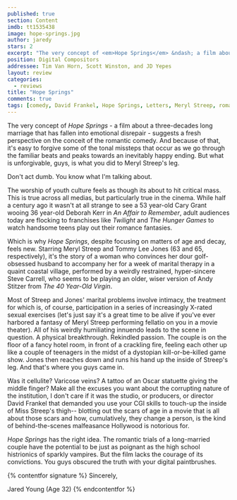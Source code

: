 ```yaml
---
published: true
section: Content
imdb: tt1535438
image: hope-springs.jpg
author: jaredy 
stars: 2
excerpt: "The very concept of <em>Hope Springs</em> &ndash; a film about a three-decades long marriage that has fallen into emotional disrepair &ndash; suggests a fresh perspective on the conceit of the romantic comedy."
position: Digital Compositors
addressee: Tim Van Horn, Scott Winston, and JD Yepes
layout: review
categories:
  - reviews
title: "Hope Springs"
comments: true
tags: [comedy, David Frankel, Hope Springs, Letters, Meryl Streep, romance, Romantic Comedy, Tommy Lee Jones]
---
```

The very concept of _Hope Springs_ - a film about a three-decades long marriage that has fallen into emotional disrepair - suggests a fresh perspective on the conceit of the romantic comedy. And because of that, it's easy to forgive some of the tonal missteps that occur as we go through the familiar beats and peaks towards an inevitably happy ending. But what is unforgivable, guys, is what you did to Meryl Streep's leg.  

Don't act dumb. You know what I'm talking about.

The worship of youth culture feels as though its about to hit critical mass. This is true across all medias, but particularly true in the cinema. While half a century ago it wasn't at all strange to see a 53 year-old Cary Grant wooing 36 year-old Deborah Kerr in _An Affair to Remember_, adult audiences today are flocking to franchises like _Twilight_ and _The Hunger Games_ to watch handsome teens play out their romance fantasies.

Which is why _Hope Springs_, despite focusing on matters of age and decay, feels new. Starring Meryl Streep and Tommy Lee Jones (63 and 65, respectively), it's the story of a woman who convinces her dour golf-obsessed husband to accompany her for a week of marital therapy in a quaint coastal village, performed by a weirdly restrained, hyper-sincere Steve Carrell, who seems to be playing an older, wiser version of Andy Stitzer from _The 40 Year-Old Virgin_.   

Most of Streep and Jones' marital problems involve intimacy, the treatment for which is, of course, participation in a series of increasingly X-rated sexual exercises (let's just say it's a great time to be alive if you've ever harbored a fantasy of Meryl Streep performing fellatio on you in a movie theater). All of his weirdly humiliating innuendo leads to the scene in question. A physical breakthrough. Rekindled passion. The couple is on the floor of a fancy hotel room, in front of a crackling fire, feeling each other up like a couple of teenagers in the midst of a dystopian kill-or-be-killed game show. Jones then reaches down and runs his hand up the inside of Streep's leg. And that's where you guys came in.

Was it cellulite? Varicose veins? A tattoo of an Oscar statuette giving the middle finger? Make all the excuses you want about the corrupting nature of the institution, I don't care if it was the studio, or producers, or director David Frankel that demanded you use your CGI skills to touch-up the inside of Miss Streep's thigh-- blotting out the scars of age in a movie that is all about those scars and how, cumulatively, they change a person, is the kind of behind-the-scenes malfeasance Hollywood is notorious for.

_Hope Springs_ has the right idea. The romantic trials of a long-married couple have the potential to be just as poignant as the high school histrionics of sparkly vampires. But the film lacks the courage of its convictions. You guys obscured the truth with your digital paintbrushes.

{% contentfor signature %}
Sincerely,

Jared Young (Age 32)
{% endcontentfor %}